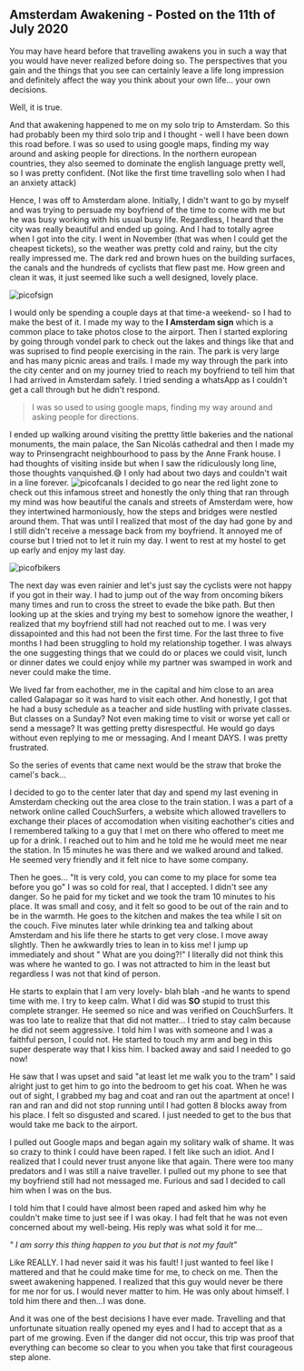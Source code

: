 ## Amsterdam Awakening - Posted on the 11th of July 2020

You may have heard before that travelling awakens you in such a way that you would have never realized before doing so. The perspectives that you gain and the things that you see can certainly leave a life long impression and definitely affect the way you think about your own life... your own decisions.

Well, it is true.

And that awakening happened to me on my solo trip to Amsterdam. So this had probably been my third solo trip and I thought - well I have been down this road before. I was so used to using google maps, finding my way around and asking people for directions. In the northern european countries, they also seemed to dominate the english language pretty well, so I was pretty confident. (Not like the first time travelling solo when I had an anxiety attack)

Hence, I was off to Amsterdam alone. Initially, I didn't want to go by myself and was trying to persuade my boyfriend of the time to come with me but he was busy working with his usual busy life. Regardless, I heard that the city was really beautiful and ended up going. And I had to totally agree when I got into the city. I went in November (that was when I could get the cheapest tickets), so the weather was pretty cold and rainy, but the city really impressed me. The dark red and brown hues on the building surfaces, the canals and the hundreds of cyclists that flew past me. How green and clean it was, it just seemed like such a well designed, lovely place.

![picofsign](/img/amsterdamsign.png)

I would only be spending a couple days at that time-a weekend- so I had to make the best of it.
I made my way to the **I Amsterdam sign** which is a common place to take photos close to the airport. Then I started exploring by going through vondel park to check out the lakes and things like that and was suprised to find people exercising in the rain. The park is very large and has many picnic areas and trails. I made my way through the park into the city center and on my journey tried to reach my boyfriend to tell him that I had arrived in Amsterdam safely. I tried sending a whatsApp as I couldn't get a call through but he didn't respond.

> I was so used to using google maps, finding my way around and asking people for directions.

I ended up walking around visiting the prettty little bakeries and the national monuments, the main palace, the San Nicolás cathedral and then I made my way to Prinsengracht neighbourhood to pass by the Anne Frank house. I had thoughts of visiting inside but when I saw the ridiculously long line, those thoughts vanquished.😅 I only had about two days and couldn't wait in a line forever.
![picofcanals](/img/amsterdamcanal.png)
I decided to go near the red light zone to check out this infamous street and honestly the only thing that ran through my mind was how beautiful the canals and streets of Amsterdam were, how they intertwined harmoniously, how the steps and bridges were nestled around them. That was until I realized that most of the day had gone by and I still didn't receive a message back from my boyfriend. It annoyed me of course but I tried not to let it ruin my day. I went to rest at my hostel to get up early and enjoy my last day.

![picofbikers](/img/bikesamsterdam.png)

The next day was even rainier and let's just say the cyclists were not happy if you got in their way. I had to jump out of the way from oncoming bikers many times and run to cross the street to evade the bike path. But then looking up at the skies and trying my best to somehow ignore the weather, I realized that my boyfriend still had not reached out to me. I was very dissapointed and this had not been the first time. For the last three to five months I had been struggling to hold my relationship together. I was always the one suggesting things that we could do or places we could visit, lunch or dinner dates we could enjoy while my partner was swamped in work and never could make the time.

We lived far from eachother, me in the capital and him close to an area called Galapagar so it was hard to visit each other. And honestly, I got that he had a busy schedule as a teacher and side hustling with private classes. But classes on a Sunday? Not even making time to visit or worse yet call or send a message? It was getting pretty disrespectful. He would go days without even replying to me or messaging. And I meant DAYS.
I was pretty frustrated.

So the series of events that came next would be the straw that broke the camel's back...

I decided to go to the center later that day and spend my last evening in Amsterdam checking out the area close to the train station. I was a part of a network online called CouchSurfers, a website which allowed travellers to exchange their places of accomodation when visiting eachother's cities and I remembered talking to a guy that I met on there who offered to meet me up for a drink. I reached out to him and he told me he would meet me near the station. In 15 minutes he was there and we walked around and talked. He seemed very friendly and it felt nice to have some company.

Then he goes... "It is very cold, you can come to my place for some tea before you go" I was so cold for real, that I accepted. I didn't see any danger. So he paid for my ticket and we took the tram 10 minutes to his place. It was small and cosy, and it felt so good to be out of the rain and to be in the warmth. He goes to the kitchen and makes the tea while I sit on the couch. Five minutes later while drinking tea and talking about Amsterdam and his life there he starts to get very close. I move away slightly. Then he awkwardly tries to lean in to kiss me! I jump up immediately and shout " What are you doing?!" I literally did not think this was where he wanted to go. I was not attracted to him in the least but regardless I was not that kind of person.

He starts to explain that I am very lovely- blah blah -and he wants to spend time with me. I try to keep calm. What I did was **SO** stupid to trust this complete stranger. He seemed so nice and was verified on CouchSurfers. It was too late to realize that that did not matter...
I tried to stay calm because he did not seem aggressive. I told him I was with someone and I was a faithful person, I could not. He started to touch my arm and beg in this super desperate way that I kiss him. I backed away and said I needed to go now!

He saw that I was upset and said "at least let me walk you to the tram"
I said alright just to get him to go into the bedroom to get his coat. When he was out of sight, I grabbed my bag and coat and ran out the apartment at once! I ran and ran and did not stop running until I had gotten 8 blocks away from his place.
I felt so disgusted and scared. I just needed to get to the bus that would take me back to the airport.

I pulled out Google maps and began again my solitary walk of shame.
It was so crazy to think I could have been raped. I felt like such an idiot. And I realized that I could never trust anyone like that again. There were too many predators and I was still a naive traveller. I pulled out my phone to see that my boyfriend still had not messaged me.
Furious and sad I decided to call him when I was on the bus.

I told him that I could have almost been raped and asked him why he couldn't make time to just see if I was okay. I had felt that he was not even concerned about my well-being. His reply was what sold it for me...

_" I am sorry this thing happen to you but that is not my fault"_

Like REALLY. I had never said it was his fault! I just wanted to feel like I mattered and that he could make time for me, to check on me. Then the sweet awakening happened. I realized that this guy would never be there for me nor for us. I would never matter to him. He was only about himself. I told him there and then...I was done.

And it was one of the best decisions I have ever made. Travelling and that unfortunate situation really opened my eyes and I had to accept that as a part of me growing. Even if the danger did not occur, this trip was proof that everything can become so clear to you when you take that first courageous step alone.
